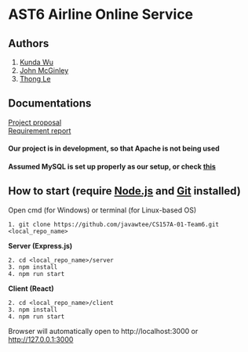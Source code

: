 # AST6 Airline Online Service
## Authors
1. [Kunda Wu](mailto:kunda.wu@sjsu.edu)
2. [John McGinley](mailto:johnpatmcginley@gmail.com)
3. [Thong Le](mailto:javawtee@gmail.com)

## Documentations
[Project proposal](https://github.com/javawtee/CS157A-01-Team6/blob/master/Documentations/CS157A-Team6-Project_proposal.docx)<br/>
[Requirement report](https://github.com/javawtee/CS157A-01-Team6/blob/master/Documentations/CS157A-Team6-Requirement_report.docx)

#### Our project is in development, so that Apache is not being used
#### Assumed MySQL is set up properly as our setup, or check [this](https://github.com/javawtee/CS157A-01-Team6/tree/master/Setup/mysql)

## How to start (require [Node.js](https://nodejs.org/en/) and [Git](https://git-scm.com/downloads) installed)

Open cmd (for Windows) or terminal (for Linux-based OS)
```
1. git clone https://github.com/javawtee/CS157A-01-Team6.git <local_repo_name>

```

**Server (Express.js)**
```
2. cd <local_repo_name>/server
3. npm install
4. npm run start
```

**Client (React)**
```
2. cd <local_repo_name>/client
3. npm install
4. npm run start
```
Browser will automatically open to http://localhost:3000 or http://127.0.0.1:3000

